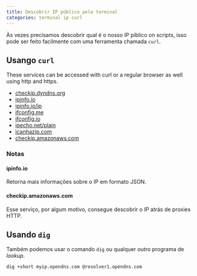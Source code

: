 ```yaml
---
title: Descobrir IP público pelo terminal
categories: terminal ip curl
---
```


Às vezes precisamos descobrir qual é o nosso IP píblico on scripts, isso pode ser feito facilmente com uma ferramenta chamada `curl`.

## Usango `curl`

These services can be accessed with curl or a regular browser as well using http and https.

- [checkip.dyndns.org](checkip.dyndns.org)
- [ipinfo.io](ipinfo.io)
- [ipinfo.io/ip](ipinfo.io/ip)
- [ifconfig.me](ifconfig.me)
- [ifconfig.io](ifconfig.io)
- [ipecho.net/plain](ipecho.net/plain)
- [icanhazip.com](icanhazip.com)
- [checkip.amazonaws.com](checkip.amazonaws.com)

### Notas

#### ipinfo.io

Retorna mais informações sobre o IP em formato JSON.

#### checkip.amazonaws.com

Esse serviço, por algum motivo, consegue descobrir o IP atrás de proxies HTTP.

## Usando `dig`

Também podemos usar o comando `dig` ou qualquer outro programa de _lookup_.

```
dig +short myip.opendns.com @resolver1.opendns.com
```